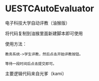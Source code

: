 # UESTCAutoEvaluator
电子科技大学自动评教（油猴版）

将代码复制到油猴里面新建脚本即可使用

使用方法：

    教务系统->学生评教，然后点击开始评教按钮。
  
    等待一段时间后点击提交即可。

主要逻辑代码来自光爹（kami）
